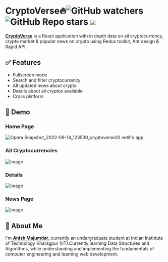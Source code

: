 
# CryptoVerse🔥![GitHub watchers](https://img.shields.io/github/watchers/dhruba-datta/CryptoVerse?style=social) ![GitHub Repo stars](https://img.shields.io/github/stars/dhruba-datta/CryptoVerse?style=social) ![](https://visitor-badge.glitch.me/badge?page_id=dhruba-datta.dhruba-datta/CryptoVerse")

**[CryptoVerse](https://cryptoverse20.netlify.app)** is a React application with in depth data on all cryptocurrency, crypto market & popular news on crypto using Redux toolkit, Ant design & Rapid API.


## ✅ Features

- Fullscreen mode
- Search and filter cryptocurrency
- All updated news about crypto
- Details about all cryptos available
- Cross platform
## 🐣 Demo
### Home Page
![Opera Snapshot_2022-09-14_123539_cryptoverse20 netlify app](https://user-images.githubusercontent.com/74358627/190084698-b4fc6b8e-d8f1-4c60-9c0c-67d79271da07.png)

### All Cryptocurrencies
![image](https://user-images.githubusercontent.com/74358627/190084776-7d95bae5-b91e-448c-bd8c-4b392dc2e696.png)

### Details
![image](https://user-images.githubusercontent.com/74358627/190084885-bc3ab93e-ba63-4ba4-92ed-02b3d3b4eba4.png)
### News Page
![image](https://user-images.githubusercontent.com/74358627/190084963-c6add249-4e38-42f5-8277-56a8a012f55f.png)
## 🚀 About Me
I'm **[Anish Majumdar](https://anishmajumdar.pages.dev/)**, currently an undergraduate student at Indian Instittute of Technology Kharagpur (IIT).Currently learning Data Structures and Algorithms, while understanding and implementing the fundamentals of computer engineering and learning web development.
